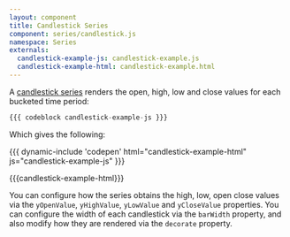 ```yaml
---
layout: component
title: Candlestick Series
component: series/candlestick.js
namespace: Series
externals:
  candlestick-example-js: candlestick-example.js
  candlestick-example-html: candlestick-example.html
---
```


A [candlestick series](http://en.wikipedia.org/wiki/Candlestick_chart) renders the open, high, low and close values for each bucketed time period:

```js
{{{ codeblock candlestick-example-js }}}
```

Which gives the following:

{{{ dynamic-include 'codepen' html="candlestick-example-html" js="candlestick-example-js" }}}

{{{candlestick-example-html}}}
<script type="text/javascript">
{{{candlestick-example-js}}}
</script>

You can configure how the series obtains the high, low, open close values via the `yOpenValue`, `yHighValue`, `yLowValue` and `yCloseValue` properties. You can configure the width of each candlestick via the `barWidth` property, and also modify how they are rendered via the `decorate` property.
